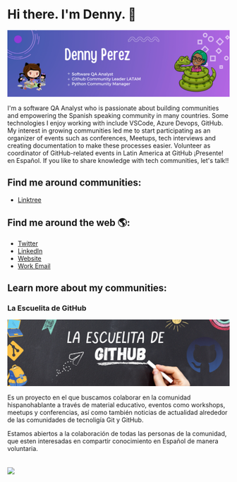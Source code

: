 # Hi there. I'm Denny. 👋

![alt text](assets/header.png "My header")

I'm a software QA Analyst  who is passionate about building communities and empowering the Spanish speaking community in many countries. Some technologies I enjoy working with include VSCode, Azure Devops, GitHub. My interest in growing communities led me to start participating as an organizer of events such as conferences, Meetups, tech interviews and creating documentation to make these processes easier. Volunteer as coordinator of GitHub-related events in Latin America at GitHub ¡Presente! en Español. If you like to share knowledge with tech  communities, let's talk!!

## Find me around communities:

* [Linktree](https://linktr.ee/Dennyperez18)

## Find me around the web 🌎:

* [Twitter](https://twitter.com/dennyperez18)
* [LinkedIn](https://www.linkedin.com/in/dennyperez18/)
* [Website](https://dennyperez.dev/)
* [Work Email](denny.perez23@gmail.com)

## Learn more about my communities:

### La Escuelita de GitHub

![alt text](assets/Escuelita_header.png "Escuelita Banner")

Es un proyecto en el que buscamos colaborar en la comunidad hispanohablante a través de material educativo, eventos como workshops, meetups y conferencias, así como también noticias de actualidad alrededor de las comunidades de tecnoligía Git y GitHub.

Estamos abiertos a la colaboración de todas las personas de la comunidad, que esten interesadas en compartir conocimiento en Español de manera voluntaria.

<br>
<img align='center' src='https://user-images.githubusercontent.com/5713670/87202985-820dcb80-c2b6-11ea-9f56-7ec461c497c3.gif' width='300"'>
